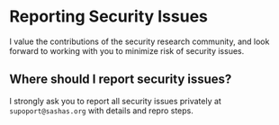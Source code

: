  # Reporting Security Issues

I value the contributions of the security research community, and look forward to working with you to minimize risk of security issues. 

## Where should I report security issues?

I strongly ask you to report all security issues privately at `supoport@sashas.org` with details and repro steps.
